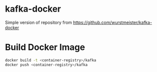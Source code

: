 # kafka-docker

Simple version of repository from https://github.com/wurstmeister/kafka-docker

# Build Docker Image

```bash
docker build -t <container-registry>/kafka
docker push <container-registry>/kafka
```
#


